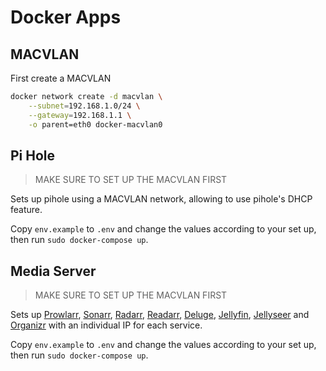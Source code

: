 # Docker Apps

## MACVLAN

First create a MACVLAN

```sh
docker network create -d macvlan \
    --subnet=192.168.1.0/24 \
    --gateway=192.168.1.1 \
    -o parent=eth0 docker-macvlan0
```

## Pi Hole

> MAKE SURE TO SET UP THE MACVLAN FIRST

Sets up pihole using a MACVLAN network, allowing to use pihole's DHCP feature.

Copy `env.example` to `.env` and change the values according to your set up, then run `sudo docker-compose up`.

## Media Server

> MAKE SURE TO SET UP THE MACVLAN FIRST

Sets up [Prowlarr](https://prowlarr.com/), [Sonarr](https://sonarr.tv/), [Radarr](https://radarr.video/), [Readarr](https://readarr.com/), [Deluge](https://www.deluge-torrent.org/), [Jellyfin](https://jellyfin.org/), [Jellyseer](https://github.com/Fallenbagel/jellyseerr) and [Organizr](https://github.com/causefx/Organizr) with an individual IP for each service.

Copy `env.example` to `.env` and change the values according to your set up, then run `sudo docker-compose up`.
